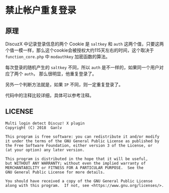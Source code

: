 # 禁止帐户重复登录

## 原理

DiscuzX 中记录登录信息的两个 Cookie 是 `saltkey` 和 `auth` 这两个值，只要这两个值一模一样，那么这个cookie会被授权大约115天左右的时间，这个取决于 `function_core.php` 中 `modauthkey` 加密函数的算法。

每次登录的随机产生的 `saltkey` 不同，所以 `auth` 是不一样的，如果同一个用户对应了两个 `auth`， 那么很明显，他重复登录了。

另外一个判断方法就是，如果 `IP` 不同，则一定重复登录了。

代码中的注释比较详细，具体可以参考注释。

## LICENSE

    Multi login detect Discuz! X plugin
    Copyright (C) 2018  Ganlv

    This program is free software: you can redistribute it and/or modify
    it under the terms of the GNU General Public License as published by
    the Free Software Foundation, either version 3 of the License, or
    (at your option) any later version.

    This program is distributed in the hope that it will be useful,
    but WITHOUT ANY WARRANTY; without even the implied warranty of
    MERCHANTABILITY or FITNESS FOR A PARTICULAR PURPOSE.  See the
    GNU General Public License for more details.

    You should have received a copy of the GNU General Public License
    along with this program.  If not, see <https://www.gnu.org/licenses/>.
